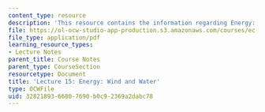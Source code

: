 ```yaml
---
content_type: resource
description: 'This resource contains the information regarding Energy: Wind and Water.'
file: https://ol-ocw-studio-app-production.s3.amazonaws.com/courses/ec-701j-d-lab-i-development-fall-2009/3282189366807690b0c92369a2dabc78_MITEC_701JF09_lec15_nb.pdf
file_type: application/pdf
learning_resource_types:
- Lecture Notes
parent_title: Course Notes
parent_type: CourseSection
resourcetype: Document
title: 'Lecture 15: Energy: Wind and Water'
type: OCWFile
uid: 32821893-6680-7690-b0c9-2369a2dabc78
---
```

